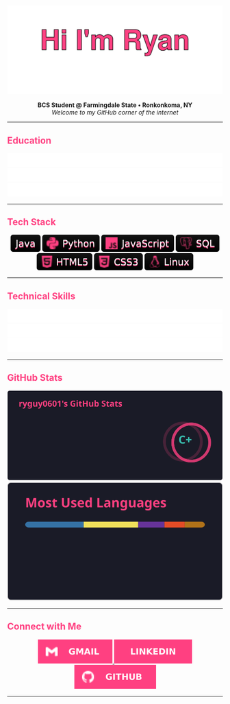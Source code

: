 

<!-- Header Banner -->
<picture align="center">
    <source media="(prefers-color-scheme: light)" srcset="svg/lightMode/header.svg" />
    <img src="svg/darkMode/header.svg" />
</picture>

<p align="center">
  <b>BCS Student @ Farmingdale State • Ronkonkoma, NY</b><br>
  <i>Welcome to my GitHub corner of the internet</i>
</p>


---

<h2><span style="color:#ff4081;">Education</span></h2>
<p align="center">

<picture>
    <source media="(prefers-color-scheme: light)" srcset="svg/lightMode/education1.svg" />
    <img src="svg/darkMode/education1.svg" />
</picture>
    
<picture>
    <source media="(prefers-color-scheme: light)" srcset="svg/lightMode/education2.svg" />
    <img src="svg/darkMode/education2.svg"/>
</picture>
    
<picture>
    <source media="(prefers-color-scheme: light)" srcset="svg/lightMode/education3.svg" />
    <img src="svg/darkMode/education3.svg"/> 
</picture>
    

</p>





---


<h2 style="color:#ff4081;">Tech Stack</h2>

<p align="center">

<picture>
    <source media="(prefers-color-scheme: light)" srcset="svg/lightMode/techStack/Java.svg" />
    <img src="svg/darkMode/techStack/Java.svg" height="40"/>
</picture>
<picture>
    <source media="(prefers-color-scheme: light)" srcset="svg/lightMode/techStack/Python.svg" />
    <img src="svg/darkMode/techStack/Python.svg" height="40"/>
</picture>
<picture>
    <source media="(prefers-color-scheme: light)" srcset="svg/lightMode/techStack/JavaScript.svg" />
    <img src="svg/darkMode/techStack/JavaScript.svg" height="40"/>
</picture>
<picture>
    <source media="(prefers-color-scheme: light)" srcset="svg/lightMode/techStack/SQL.svg" />
    <img src="svg/darkMode/techStack/SQL.svg" height="40"/>
</picture>
<picture>
    <source media="(prefers-color-scheme: light)" srcset="svg/lightMode/techStack/HTML5.svg" />
    <img src="svg/darkMode/techStack/HTML5.svg" height="40"/>
</picture>
<picture>
    <source media="(prefers-color-scheme: light)" srcset="svg/lightMode/techStack/CSS3.svg" />
    <img src="svg/darkMode/techStack/CSS3.svg" height="40"/>
</picture>
<picture>
    <source media="(prefers-color-scheme: light)" srcset="svg/lightMode/techStack/Linux.svg" />
    <img src="svg/darkMode/techStack/Linux.svg" height="40"/>
</picture>

</p>






---

<h2 style="color:#ff4081;">Technical Skills</h2>

<p align="center">

<picture>
    <source media="(prefers-color-scheme: light)" srcset="svg/lightMode/skills1.svg" />
    <img src="svg/darkMode/skills1.svg" />
</picture>

<picture>
    <source media="(prefers-color-scheme: light)" srcset="svg/lightMode/skills2.svg" />
    <img src="svg/darkMode/skills2.svg" />
</picture>

<picture>
    <source media="(prefers-color-scheme: light)" srcset="svg/lightMode/skills3.svg" />
    <img src="svg/darkMode/skills3.svg" />
</picture>

</p>

---


<h2 style="color:#ff4081;">GitHub Stats</h2>

<div align="center">
<picture>
    <source media="(prefers-color-scheme: light)" srcset="svg/lightMode/gitStats1.svg" />
    <img src="svg/darkMode/gitStats1.svg" />
</picture>

<picture>
    <source media="(prefers-color-scheme: light)" srcset="svg/lightMode/gitStats2.svg" />
    <img src="svg/darkMode/gitStats2.svg" />
</picture>
</div>

---


<h2 style="color:#ff4081;">Connect with Me</h2>

<p align="center">

<a href="mailto:ryan.cuccu@gmail.com">
        <picture>
            <source media="(prefers-color-scheme: light)" srcset="svg/lightMode/GMAIL.svg" />
            <img src="svg/darkMode/GMAIL.svg" />
        </picture>
    </a>

<a href="https://www.linkedin.com/in/ryan-cuccurullo-48b242261/">
        <picture>
            <source media="(prefers-color-scheme: light)" srcset="svg/lightMode/LINKEDIN.svg" />
            <img src="svg/darkMode/LINKEDIN.svg" />
        </picture>
    </a>

<a href="https://github.com/ryguy0601">
        <picture>
            <source media="(prefers-color-scheme: light)" srcset="svg/lightMode/GITHUB.svg" />
            <img src="svg/darkMode/GITHUB.svg" />
        </picture>
    </a>

</p>

---



